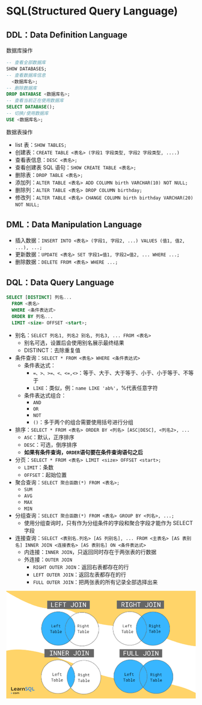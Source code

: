 # SQL(Structured Query Language)

## DDL：Data Definition Language

数据库操作

```sql
-- 查看全部数据库
SHOW DATABASES;
-- 查看数据库信息
  <数据库名>;
-- 删除数据库
DROP DATABASE <数据库名>;
-- 查看当前正在使用数据库
SELECT DATABASE();
-- 切换/使用数据库
USE <数据库名>;
```

数据表操作

- list 表：`SHOW TABLES;`
- 创建表：`CREATE TABLE <表名> (字段1 字段类型, 字段2 字段类型, ....)`
- 查看表信息：`DESC <表名>;`
- 查看创建表 SQL 语句：`SHOW CREATE TABLE <表名>;`
- 删除表：`DROP TABLE <表名>;`
- 添加列：`ALTER TABLE <表名> ADD COLUMN birth VARCHAR(10) NOT NULL;`
- 删除列：`ALTER TABLE <表名> DROP COLUMN birthday;`
- 修改列：`ALTER TABLE <表名> CHANGE COLUMN birth birthday VARCHAR(20) NOT NULL;`

## DML：Data Manipulation Language

- 插入数据：`INSERT INTO <表名> (字段1, 字段2, ...) VALUES (值1, 值2, ...), ...;`
- 更新数据：`UPDATE <表名> SET 字段1=值1, 字段2=值2, ... WHERE ...;`
- 删除数据：`DELETE FROM <表名> WHERE ...;`

## DQL：Data Query Language

```sql
SELECT [DISTINCT] 列名...
  FROM <表名>
  WHERE <条件表达式>
  ORDER BY 列名...
  LIMIT <size> OFFSET <start>;
```

- 别名：`SELECT 列名1, 列名2 别名, 列名3, ... FROM <表名>`
  - 别名可选，设置后会使用别名展示最终结果
  - DISTINCT：去除重复值
- 条件查询：`SELECT * FROM <表名> WHERE <条件表达式>`
  - 条件表达式：
    - `=、>、>=、<、<=,<>`：等于、大于、大于等于、小于、小于等于、不等于
    - `LIKE`：类似，例：`name LIKE 'ab%'`，%代表任意字符
  - 条件表达式组合：
    - `AND`
    - `OR`
    - `NOT`
    - `()`：多于两个的组合需要使用括号进行分组
- 排序：`SELECT * FROM <表名> ORDER BY <列名> [ASC|DESC], <列名2>, ...`
  - `ASC`：默认，正序排序
  - `DESC`：可选，倒序排序
  - **如果有条件查询，`ORDER`语句要在条件查询语句之后**
- 分页：`SELECT * FROM <表名> LIMIT <size> OFFSET <start>;`
  - `LIMIT`：条数
  - `OFFSET`：起始位置
- 聚合查询：`SELECT 聚合函数(*) FROM <表名>;`
  - `SUM`
  - `AVG`
  - `MAX`
  - `MIN`
- 分组查询：`SELECT 聚合函数(*) FROM <表名> GROUP BY <列名>, ...;`
  - 使用分组查询时，只有作为分组条件的字段和聚合字段才能作为 SELECT 字段
- 连接查询：`SELECT <表别名.列名> [AS 列别名], ... FROM <主表名> [AS 表别名] INNER JOIN <连接表名> [AS 表别名] ON <条件表达式>`
  - 内连接：`INNER JOIN`，只返回同时存在于两张表的行数据
  - 外连接：`OUTER JOIN`
    - `RIGHT OUTER JOIN`：返回右表都存在的行
    - `LEFT OUTER JOIN`：返回左表都存在的行
    - `FULL OUTER JOIN`：把两张表的所有记录全部选择出来

![SQL JOIN](../../assets/images/sql/sql-joins.png)
